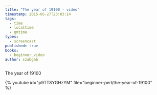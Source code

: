 ```yaml
---
title: "The year of 19100 - video"
timestamp: 2015-06-27T23:03:14
tags:
  - time
  - localtime
  - gmtime
types:
  - screencast
published: true
books:
  - beginner_video
author: szabgab
---
```



The year of 19100


{% youtube id="p9TT8YGHzYM" file="beginner-perl/the-year-of-19100" %}


